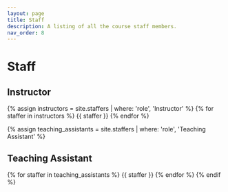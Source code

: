```yaml
---
layout: page
title: Staff
description: A listing of all the course staff members.
nav_order: 8
---
```


# Staff

## Instructor

{% assign instructors = site.staffers | where: 'role', 'Instructor' %}
{% for staffer in instructors %}
{{ staffer }}
{% endfor %}

{% assign teaching_assistants = site.staffers | where: 'role', 'Teaching Assistant' %}

## Teaching Assistant

{% for staffer in teaching_assistants %}
{{ staffer }}
{% endfor %}
{% endif %}
